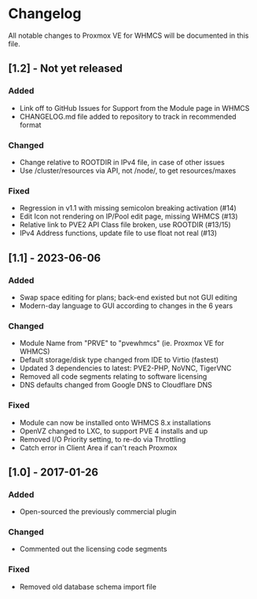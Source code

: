 # Changelog
All notable changes to Proxmox VE for WHMCS will be documented in this file.

## [1.2] - Not yet released

### Added
- Link off to GitHub Issues for Support from the Module page in WHMCS
- CHANGELOG.md file added to repository to track in recommended format

### Changed
- Change relative to ROOTDIR in IPv4 file, in case of other issues
- Use /cluster/resources via API, not /node/, to get resources/maxes

### Fixed
- Regression in v1.1 with missing semicolon breaking activation (#14)
- Edit Icon not rendering on IP/Pool edit page, missing WHMCS (#13)
- Relative link to PVE2 API Class file broken, use ROOTDIR (#13/15)
- IPv4 Address functions, update file to use float not real (#13)

## [1.1] - 2023-06-06
 
### Added
- Swap space editing for plans; back-end existed but not GUI editing
- Modern-day language to GUI according to changes in the 6 years
 
### Changed
- Module Name from "PRVE" to "pvewhmcs" (ie. Proxmox VE for WHMCS)
- Default storage/disk type changed from IDE to Virtio (fastest)
- Updated 3 dependencies to latest: PVE2-PHP, NoVNC, TigerVNC
- Removed all code segments relating to software licensing
- DNS defaults changed from Google DNS to Cloudflare DNS
 
### Fixed
- Module can now be installed onto WHMCS 8.x installations
- OpenVZ changed to LXC, to support PVE 4 installs and up
- Removed I/O Priority setting, to re-do via Throttling
- Catch error in Client Area if can't reach Proxmox

## [1.0] - 2017-01-26

### Added
- Open-sourced the previously commercial plugin

### Changed
- Commented out the licensing code segments

### Fixed
- Removed old database schema import file